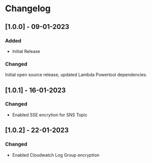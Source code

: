 # Changelog

## [1.0.0] - 09-01-2023

### Added

- Initial Release

### Changed

Initial open source release, updated Lambda Powertool dependencies.

## [1.0.1] - 16-01-2023

### Changed

- Enabled SSE encrytion for SNS Topic

## [1.0.2] - 22-01-2023

### Changed

- Enabled Cloudwatch Log Group encryption
